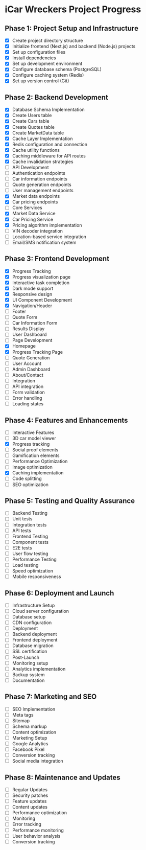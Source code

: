 # iCar Wreckers Project Progress

## Phase 1: Project Setup and Infrastructure
- [x] Create project directory structure
- [x] Initialize frontend (Next.js) and backend (Node.js) projects
- [x] Set up configuration files
- [x] Install dependencies
- [x] Set up development environment
- [x] Configure database schema (PostgreSQL)
- [x] Configure caching system (Redis)
- [x] Set up version control (Git)

## Phase 2: Backend Development
- [x] Database Schema Implementation
- [x] Create Users table
- [x] Create Cars table
- [x] Create Quotes table
- [x] Create MarketData table
- [x] Cache Layer Implementation
- [x] Redis configuration and connection
- [x] Cache utility functions
- [x] Caching middleware for API routes
- [x] Cache invalidation strategies
- [ ] API Development
- [ ] Authentication endpoints
- [ ] Car information endpoints
- [ ] Quote generation endpoints
- [ ] User management endpoints
- [x] Market data endpoints
- [x] Car pricing endpoints
- [ ] Core Services
- [x] Market Data Service
- [x] Car Pricing Service
- [x] Pricing algorithm implementation
- [ ] VIN decoder integration
- [ ] Location-based service integration
- [ ] Email/SMS notification system

## Phase 3: Frontend Development
- [x] Progress Tracking
- [x] Progress visualization page
- [x] Interactive task completion
- [x] Dark mode support
- [x] Responsive design
- [x] UI Component Development
- [x] Navigation/Header
- [ ] Footer
- [ ] Quote Form
- [ ] Car Information Form
- [ ] Results Display
- [ ] User Dashboard
- [ ] Page Development
- [x] Homepage
- [x] Progress Tracking Page
- [ ] Quote Generation
- [ ] User Account
- [ ] Admin Dashboard
- [ ] About/Contact
- [ ] Integration
- [ ] API integration
- [ ] Form validation
- [ ] Error handling
- [ ] Loading states

## Phase 4: Features and Enhancements
- [ ] Interactive Features
- [ ] 3D car model viewer
- [x] Progress tracking
- [ ] Social proof elements
- [ ] Gamification elements
- [ ] Performance Optimization
- [ ] Image optimization
- [x] Caching implementation
- [ ] Code splitting
- [ ] SEO optimization

## Phase 5: Testing and Quality Assurance
- [ ] Backend Testing
- [ ] Unit tests
- [ ] Integration tests
- [ ] API tests
- [ ] Frontend Testing
- [ ] Component tests
- [ ] E2E tests
- [ ] User flow testing
- [ ] Performance Testing
- [ ] Load testing
- [ ] Speed optimization
- [ ] Mobile responsiveness

## Phase 6: Deployment and Launch
- [ ] Infrastructure Setup
- [ ] Cloud server configuration
- [ ] Database setup
- [ ] CDN configuration
- [ ] Deployment
- [ ] Backend deployment
- [ ] Frontend deployment
- [ ] Database migration
- [ ] SSL certification
- [ ] Post-Launch
- [ ] Monitoring setup
- [ ] Analytics implementation
- [ ] Backup system
- [ ] Documentation

## Phase 7: Marketing and SEO
- [ ] SEO Implementation
- [ ] Meta tags
- [ ] Sitemap
- [ ] Schema markup
- [ ] Content optimization
- [ ] Marketing Setup
- [ ] Google Analytics
- [ ] Facebook Pixel
- [ ] Conversion tracking
- [ ] Social media integration

## Phase 8: Maintenance and Updates
- [ ] Regular Updates
- [ ] Security patches
- [ ] Feature updates
- [ ] Content updates
- [ ] Performance optimization
- [ ] Monitoring
- [ ] Error tracking
- [ ] Performance monitoring
- [ ] User behavior analysis
- [ ] Conversion tracking
